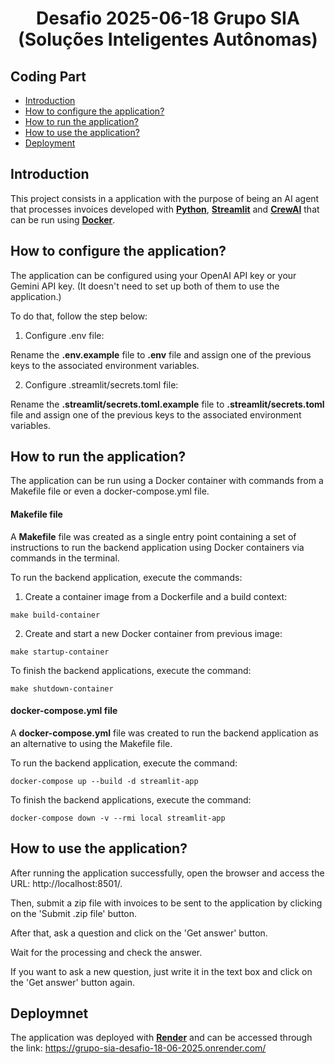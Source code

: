 <h1 align='center'>
  Desafio 2025-06-18
  Grupo SIA (Soluções Inteligentes Autônomas)
</h1>

## Coding Part

- [Introduction](#introduction)
- [How to configure the application?](#how-to-conifigure-the-application)
- [How to run the application?](#how-to-run-the-application)
- [How to use the application?](#how-to-use-the-application)
- [Deployment](#deployment)

## Introduction

This project consists in a application with the purpose of being an AI agent that processes invoices developed with [**Python**](https://www.python.org/), [**Streamlit**](https://github.com/streamlit/streamlit) and [**CrewAI**](https://github.com/crewAIInc/crewAI) that can be run using [**Docker**](https://www.docker.com/).

## How to configure the application?

The application can be configured using your OpenAI API key or your Gemini API key. (It doesn't need to set up both of them to use the application.)

To do that, follow the step below:

1. Configure .env file:

Rename the **.env.example** file to **.env** file and assign one of the previous keys to the associated environment variables.

2. Configure .streamlit/secrets.toml file:

Rename the **.streamlit/secrets.toml.example** file to **.streamlit/secrets.toml** file and assign one of the previous keys to the associated environment variables.

## How to run the application?

The application can be run using a Docker container with commands from a Makefile file or even a docker-compose.yml file.

#### Makefile file

A **Makefile** file was created as a single entry point containing a set of instructions to run the backend application using Docker containers via commands in the terminal.

To run the backend application, execute the commands:

1. Create a container image from a Dockerfile and a build context:

```
make build-container
```

2.  Create and start a new Docker container from previous image:

```
make startup-container
```

To finish the backend applications, execute the command:

```
make shutdown-container
```

#### docker-compose.yml file

A **docker-compose.yml** file was created to run the backend application as an alternative to using the Makefile file.

To run the backend application, execute the command:

```
docker-compose up --build -d streamlit-app
```

To finish the backend applications, execute the command:

```
docker-compose down -v --rmi local streamlit-app
```

## How to use the application?

After running the application successfully, open the browser and access the URL: http://localhost:8501/.

Then, submit a zip file with invoices to be sent to the application by clicking on the 'Submit .zip file' button.

After that, ask a question and click on the 'Get answer' button.

Wait for the processing and check the answer.

If you want to ask a new question, just write it in the text box and click on the 'Get answer' button again.

## Deploymnet

The application was deployed with [**Render**](https://render.com/) and can be accessed through the link: https://grupo-sia-desafio-18-06-2025.onrender.com/
